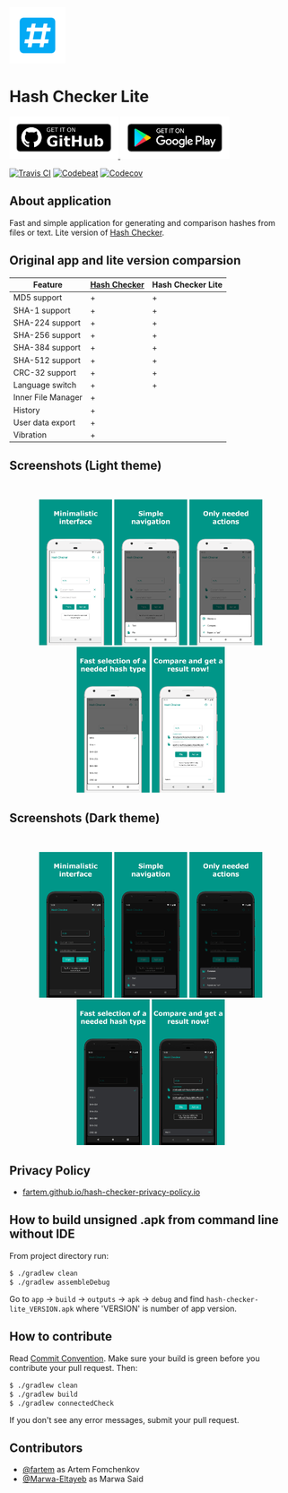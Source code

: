 <img src="media/logo/ic_app.png" height="100px" />

# Hash Checker Lite

<a href="https://github.com/fartem/hash-checker-lite/releases">
  <img src="media/banners/bn_github.png" height="75px" />
</a>
<a href="https://play.google.com/store/apps/details?id=com.smlnskgmail.jaman.hashcheckerlite">
  <img src="media/banners/bn_google_play.png" height="75px" />
</a>

[![Travis CI](https://travis-ci.org/fartem/hash-checker-lite.svg?branch=master)](https://travis-ci.org/fartem/hash-checker-lite)
[![Codebeat](https://codebeat.co/badges/82ba496d-c878-46c3-a013-8274e4836fad)](https://codebeat.co/projects/github-com-fartem-hash-checker-lite-master)
[![Codecov](https://codecov.io/gh/fartem/hash-checker-lite/branch/master/graph/badge.svg)](https://codecov.io/gh/fartem/hash-checker-lite)

## About application

Fast and simple application for generating and comparison hashes from files or text. Lite version of [Hash Checker](https://github.com/fartem/hash-checker).

## Original app and lite version comparsion

| Feature | [Hash Checker](https://github.com/fartem/hash-checker) | Hash Checker Lite |
| --- | --- | --- |
| MD5 support | + | + |
| SHA-1 support | + | + |
| SHA-224 support | + | + |
| SHA-256 support | + | + |
| SHA-384 support | + | + |
| SHA-512 support | + | + |
| CRC-32 support | + | + |
| Language switch | + | + |
| Inner File Manager | + | |
| History | + | |
| User data export | + | |
| Vibration | + | |

## Screenshots (Light theme)

<br/>
<p align="center">
  <img src="media/screenshots/screenshot_01.png" width="130" />
  <img src="media/screenshots/screenshot_02.png" width="130" />
  <img src="media/screenshots/screenshot_03.png" width="130" />
  <img src="media/screenshots/screenshot_04.png" width="130" />
  <img src="media/screenshots/screenshot_05.png" width="130" />
</p>

## Screenshots (Dark theme)

<br/>
<p align="center">
  <img src="media/screenshots/screenshot_06.png" width="130" />
  <img src="media/screenshots/screenshot_07.png" width="130" />
  <img src="media/screenshots/screenshot_08.png" width="130" />
  <img src="media/screenshots/screenshot_09.png" width="130" />
  <img src="media/screenshots/screenshot_10.png" width="130" />
</p>

## Privacy Policy

* [fartem.github.io/hash-checker-privacy-policy.io](https://fartem.github.io/hash-checker-privacy-policy.io/)

## How to build unsigned .apk from command line without IDE

From project directory run:

```shell
$ ./gradlew clean
$ ./gradlew assembleDebug
```

Go to `app` -> `build` -> `outputs` -> `apk` -> `debug` and find `hash-checker-lite_VERSION.apk` where 'VERSION' is number of app version.

## How to contribute

Read [Commit Convention](https://github.com/fartem/repository-rules/blob/master/commit-convention/COMMIT_CONVENTION.md). Make sure your build is green before you contribute your pull request. Then:

```shell
$ ./gradlew clean
$ ./gradlew build
$ ./gradlew connectedCheck
```

If you don't see any error messages, submit your pull request.

## Contributors

* [@fartem](https://github.com/fartem) as Artem Fomchenkov
* [@Marwa-Eltayeb](https://github.com/Marwa-Eltayeb) as Marwa Said
